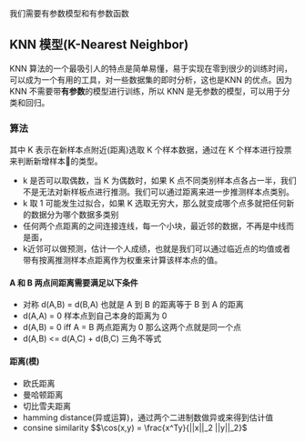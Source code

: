 我们需要有参数模型和有参数函数

## KNN 模型(K-Nearest Neighbor)
KNN 算法的一个最吸引人的特点是简单易懂，易于实现在零到很少的训练时间，可以成为一个有用的工具，对一些数据集的即时分析，这也是KNN 的优点。因为 KNN 不需要带**有参数**的模型进行训练，所以 KNN 是无参数的模型，可以用于分类和回归。
### 算法
其中 K 表示在新样本点附近(距离)选取 K 个样本数据，通过在 K 个样本进行投票来判断新增样本的类型。

- k 是否可以取偶数，当 K 为偶数时，如果 K 点不同类别样本点各占一半，我们不是无法对新样板点进行推测。我们可以通过距离来进一步推测样本点类别。
- k 取 1 可能发生过拟合，如果 K 选取无穷大，那么就变成哪个点多就把任何新的数据分为哪个数据多类别
- 任何两个点距离的之间连接连线，每一个小块，最近邻的数据，不再是中线而是面，
- k近邻可以做预测，估计一个人成绩，也就是我们可以通过临近点的均值或者带有按离推测样本点距离作为权重来计算该样本点的值。

#### A 和 B 两点间距离需要满足以下条件

- 对称 d(A,B) = d(B,A) 也就是 A 到 B 的距离等于 B 到 A 的距离
- d(A,A) = 0 样本点到自己本身的距离为 0 
- d(A,B) = 0 iff A = B 两点距离为 0 那么这两个点就是同一个点
- d(A,B) <= d(A,C) + d(B,C) 三角不等式

#### 距离(模)
- 欧氏距离
- 曼哈顿距离
- 切比雪夫距离
- hamming distance(异或运算)，通过两个二进制数做异或来得到估计值
- consine similarity
$$\cos(x,y) = \frac{x^Ty}{||x||_2 ||y||_2}$